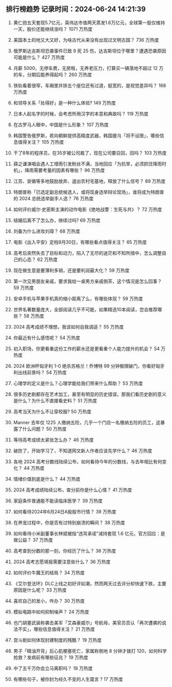 
## 排行榜趋势 记录时间：2024-06-24 14:21:39
  
  1. 黄仁勋五天套现5.7亿元，英伟达市值两天蒸发1.6万亿元，全球第一股仅维持一天，股价还能继续涨吗？ 1071 万热度
    
  2. 美国本土的地又大又好，为啥古代从来没有出现过文明古国？ 736 万热度
    
  3. 俄罗斯达吉斯坦恐袭事件已致 9 死 25 伤，达吉斯坦位于哪里？遭遇恐袭原因可能是什么？ 427 万热度
    
  4. 月薪 5000，无停车费，无房租，无养老压力，打算买一辆落地不超过 12 万的车，分期后能养得起吗？ 260 万热度
    
  5. 铁轨看着很窄，车厢里并排五个座位还有过道，挺宽的，是视觉差异吗？ 168 万热度
    
  6. 和领导关系「处得好」是一种什么体验? 149 万热度
    
  7. 日本人起名字的时候，会考虑所用汉字的本意和典故吗？ 119 万热度
    
  8. 在古罗马人眼中，中国是什么形象？ 107 万热度
    
  9. 韩国警告俄罗斯，若向朝鲜提供高精度武器，韩国援乌「将不设限」，哪些信息值得关注？ 105 万热度
    
  10. 干了8年的程序员，在35岁被公司裁了，现在公司要召回，回吗？ 103 万热度
    
  11. 薛之谦演唱会遇人工增雨引发粉丝不满，当地回应「为抗旱，必须抓住降雨时机」，降雨需要考量的因素有哪些？ 96 万热度
    
  12. 江苏、安徽等多地鼓励放弃、退出农村宅基地，释放了什么信号？ 89 万热度
    
  13. 特朗普称「已选定副总统候选人，或将现身选举辩论现场」，谁将成为特朗普的 2024 总统选举副手人选？ 76 万热度
    
  14. 如何评价威尔·史密斯主演的动作电影《绝地战警：生死与共》？ 72 万热度
    
  15. 结婚后离不了怎么办，继续过吗? 69 万热度
    
  16. 刘备为什么进攻刘璋？ 68 万热度
    
  17. 电影《出入平安》定档9月30日，有哪些看点值得关注？ 65 万热度
    
  18. 高考后突然失去了目标和动力，陷入了无尽的迷茫和不知所措中，怎么调整自己的心态？ 62 万热度
    
  19. 现在做生意是要薄利多销，还是要利润最大化？ 59 万热度
    
  20. 第一次见男朋友亲戚，要求我给一桌男方亲戚倒茶，这个情况是怎么回事？ 59 万热度
    
  21. 安卓手机与苹果手机真的缩小距离了么，有哪些体现？ 59 万热度
    
  22. 世界名著数量庞大，全部阅读几乎不可能，如果精选10本阅读，您会推荐哪些？ 58 万热度
    
  23. 2024 高考成绩不理想，我该如何自我调适？ 55 万热度
    
  24. 你最近有什么感悟呢？ 54 万热度
    
  25. 初入职场，你更看重这份工作的薪水还是更看重个人能力提升的机会？ 54 万热度
    
  26. 2024 欧洲杯匈牙利 1-0 绝杀苏格兰！乔博特 99 分钟极限破门，你看好匈牙利出线前景吗？ 54 万热度
    
  27. 心理学的定义是什么？心理学能给我们带来什么帮助？ 53 万热度
    
  28. 很多历史剧都存在艺术加工，甚至有明显的历史错误，那我们看历史剧的意义是什么？为什么不直接看史料？ 51 万热度
    
  29. 高考当天为什么不让穿校服? 50 万热度
    
  30. Manner 去年仅 1225 人缴纳五险，几乎一个门店一名缴纳五险的员工，这暴露了什么问题？ 50 万热度
    
  31. 等待高考成绩太紧张怎么办？ 46 万热度
    
  32. 破防了，开始学习了，不知道网文新人作者应该先学什么？ 46 万热度
    
  33. 各地 2024 高考分数线陆续公布，如何看待今年的分数线，与去年相比有何变化？ 44 万热度
    
  34. 情绪价值到底是什么？ 44 万热度
    
  35. 2024 高考成绩陆续公布，查分前你是什么心情？ 41 万热度
    
  36. 家庭条件普通能不能读临床医学？ 39 万热度
    
  37. 如何看待2024年6月24日A股股市行情？ 39 万热度
    
  38. 在养宠过程中，你是否有过特别崩溃的瞬间？ 38 万热度
    
  39. 如何看待小米副董事长林斌被指“违背承诺”减持套现 1.6 亿元，官方回应：是做公益？ 37 万热度
    
  40. 高考查到分数的那一刻，你经历了什么？ 36 万热度
    
  41. 2024 高考志愿填报需要注意些什么？ 36 万热度
    
  42. 如何评价牛魔王的结局？ 34 万热度
    
  43. 《艾尔登法环》DLC上线之初好评如潮，然而两天过去评分却快速下跌，主要原因是什么呢？ 33 万热度
    
  44. 喜欢自己的发小，咋办？ 30 万热度
    
  45. 模拟电路中如何抑制噪声？ 24 万热度
    
  46. 也门胡塞武装称袭击美军「艾森豪威尔」号航母，美官员否认「再次遭袭的说法不实」，哪些信息值得关注？ 21 万热度
    
  47. 宫斗剧如何体现封建制度的残酷？ 19 万热度
    
  48. 男子「精油开背」后心肌梗塞死亡，家属称倒地 8 分钟才拨打 120，如何科学抢救？发病前有哪些征兆？ 19 万热度
    
  49. 中了五千万你会立马离职吗？ 18 万热度
    
  50. 有哪些句子，被你封为经久不变的人生箴言 ? 17 万热度
    